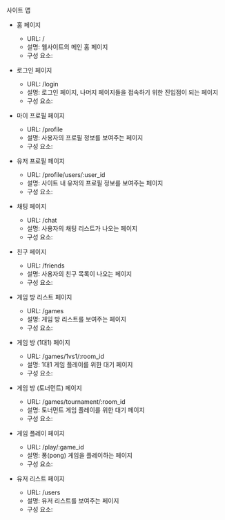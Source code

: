 사이트 맵

- 홈 페이지
	- URL: /
	- 설명: 웹사이트의 메인 홈 페이지
	- 구성 요소:

- 로그인 페이지
	- URL: /login
	- 설명: 로그인 페이지, 나머지 페이지들을 접속하기 위한 진입점이 되는 페이지
	- 구성 요소:

- 마이 프로필 페이지
	- URL: /profile
	- 설명: 사용자의 프로필 정보를 보여주는 페이지
	- 구성 요소:

- 유저 프로필 페이지
	- URL: /profile/users/:user_id
	- 설명: 사이트 내 유저의 프로필 정보를 보여주는 페이지
	- 구성 요소:

- 채팅 페이지
	- URL: /chat
	- 설명: 사용자의 채팅 리스트가 나오는 페이지
	- 구성 요소:

- 친구  페이지
	- URL: /friends
	- 설명: 사용자의 친구 목록이 나오는 페이지
	- 구성 요소:

- 게임 방 리스트 페이지
	- URL: /games
	- 설명: 게임 방 리스트를 보여주는 페이지
	- 구성 요소:

- 게임 방 (1대1) 페이지
	- URL: /games/1vs1/:room_id
	- 설명: 1대1 게임 플레이를 위한 대기 페이지
	- 구성 요소:

- 게임 방 (토너먼트) 페이지
	- URL: /games/tournament/:room_id
	- 설명: 토너먼트 게임 플레이를 위한 대기 페이지
	- 구성 요소:

- 게임 플레이 페이지
	- URL: /play/:game_id
	- 설명: 퐁(pong) 게임을 플레이하는 페이지
	- 구성 요소:

- 유저 리스트 페이지
	- URL: /users
	- 설명: 유저 리스트를 보여주는 페이지
	- 구성 요소:
